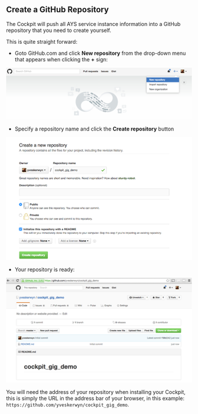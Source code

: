 ## Create a GitHub Repository

The Cockpit will push all AYS service instance information into a GitHub repository that you need to create yourself.

This is quite straight forward:

- Goto GitHub.com and click **New repository** from the drop-down menu that appears when clicking the **+** sign:

![](new-repository.png)

- Specify a repository name and click the **Create repository** button

![](create-new-repository.png)

- Your repository is ready:

![](cockpit-gig-demo.png)

You will need the address of your repository when installing your Cockpit, this is simply the URL in the address bar of your browser, in this example: `https://github.com/yveskerwyn/cockpit_gig_demo`.


